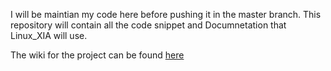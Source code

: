 I will be maintian my code here before pushing it in the master branch. This repository will contain all the code snippet and Documnetation that Linux_XIA will use. 

The wiki for the project can be found [here](https://github.com/sachinparyani/GSoC-Linux-XIA/blob/master/rhashtable_fib.c)
